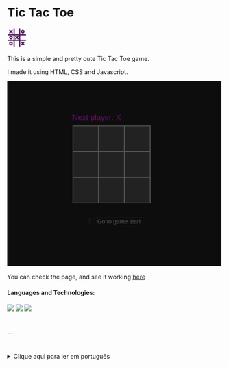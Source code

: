<h1>Tic Tac Toe</h1>  
<div>
  <img src="icons/icons8-tic-tac-toe-100.png" width="46"/>
</div>
  <p>This is a simple and pretty cute Tic Tac Toe game.</p>
  <p>I made it using HTML, CSS and Javascript.</p>

<img src="icons/print.png" width="500"/>
  
  <p>You can check the page, and see it working <a href="https://yasminconstantino.github.io/Calendar-and-clock/">here</a></p>

  <h4> Languages and Technologies:</h4>
  <div>
    <img src="html.png" width="48"/>
    <img src="css.png" width="48"/>
    <img src="javascript.png" width="48"/>
  </div>
<br>
<h5>...</h5>
<br>
<section>
  <details>
    <summary>Clique aqui para ler em português</summary>
    <br>
    <p>Esse é um jogo da velha simples e fofo.</p>
    <br>
    <p>Eu fiz ele usando HTML, CSS e Javascript.</p>
    <p>Você pode acessar a página e ver ela funcionando <a href="https://yasminconstantino.github.io/tic-tac-toe/">aqui</a></p>
    <h4>Linguagens e tecnologias utilizadas:</h4>
    <div>
    <img src="html.png" width="38"/>
    <img src="css.png" width="38"/>
    <img src="javascript.png" width="38"/>
    </div>
  </details>
</section>